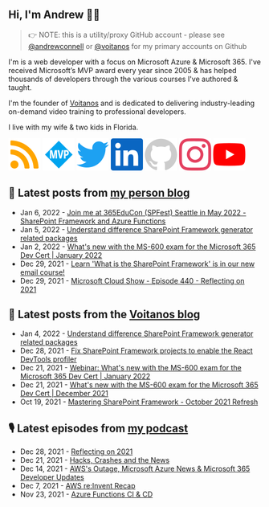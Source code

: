 ## Hi, I'm Andrew 👋🏼

> 👉 NOTE: this is a utility/proxy GitHub account - please see [@andrewconnell](/andrewconnell) or [@voitanos](/voitanos) for my primary accounts on Github

I'm is a web developer with a focus on Microsoft Azure & Microsoft 365. I've received Microsoft’s MVP award every year since 2005 & has helped thousands of developers through the various courses I've authored & taught.

I'm the founder of [Voitanos](https://www.voitanos.io) and is dedicated to delivering industry-leading on-demand video training to professional developers.

I live with my wife & two kids in Florida.

[![](./images/rss.svg)](https://www.andrewconnell.com)
[![](./images/mvp.svg)](https://mvp.microsoft.com/en-us/PublicProfile/21083?fullName=Andrew%20Connell)
[![](./images/twitter.svg)](https://www.twitter.com/andrewconnell)
[![](./images/linkedin.svg)](https://www.linkedin.com/in/andrewconnell)
[![](./images/github.svg)](https://www.github.com/andrewconnell)
[![](./images/instagram.svg)](https://www.instagram.com/andrewconnell1)
[![](./images/youtube.svg)](https://www.youtube.com/user/jaconnell)

## 📘 Latest posts from [my person blog](https://www.andrewconnell.com)
<!-- MYBLOG-POST-LIST:START -->
- Jan 6, 2022 - [Join me at 365EduCon &lpar;SPFest&rpar; Seattle in May 2022 - SharePoint Framework and Azure Functions](https://www.andrewconnell.com/blog/joinme-359educon-spfest-seattle-2022/)
- Jan 5, 2022 - [Understand difference SharePoint Framework generator related packages](https://www.andrewconnell.com/blog/understand-difference-sharepoint-framework-generator-library-packages/)
- Jan 2, 2022 - [What&#39;s new with the MS-600 exam for the Microsoft 365 Dev Cert | January 2022](https://www.andrewconnell.com/blog/whats-new-ms600-exam-january-2022/)
- Dec 29, 2021 - [Learn &#39;What is the SharePoint Framework&#39; is in our new email course!](https://www.andrewconnell.com/blog/now-available-email-course-explore-evaluate-sharepoint-framework/)
- Dec 29, 2021 - [Microsoft Cloud Show - Episode 440 - Reflecting on 2021](https://www.andrewconnell.com/blog/mscloudshow-440-reflecting-on-2021/)<!-- MYBLOG-POST-LIST:END -->

## 📙 Latest posts from the [Voitanos blog](https://www.voitanos.io/blog)
<!-- VOITANOSBLOG-POST-LIST:START -->
- Jan 4, 2022 - [Understand difference SharePoint Framework generator related packages](https://www.voitanos.io/blog/understand-difference-sharepoint-framework-generator-library-packages/)
- Dec 28, 2021 - [Fix SharePoint Framework projects to enable the React DevTools profiler](https://www.voitanos.io/blog/fix-spfx-projects-to-enable-the-react-devtools-profiler/)
- Dec 21, 2021 - [Webinar: What&#39;s new with the MS-600 exam for the Microsoft 365 Dev Cert | January 2022](https://www.voitanos.io/webinars/whats-new-ms600-exam-january-2022/)
- Dec 21, 2021 - [What&#39;s new with the MS-600 exam for the Microsoft 365 Dev Cert | December 2021](https://www.voitanos.io/blog/whats-new-ms600-exam-december-2021/)
- Oct 19, 2021 - [Mastering SharePoint Framework - October 2021 Refresh](https://www.voitanos.io/blog/mastering-sharepoint-framework-starter-bundle-refresh-october-2021/)<!-- VOITANOSBLOG-POST-LIST:END -->

## 🎙 Latest episodes from [my podcast](https://www.microsoftcloudshow.com)
<!-- MSCLOUDSHOWBLOG-POST-LIST:START -->
- Dec 28, 2021 - [Reflecting on 2021](https://www.microsoftcloudshow.com/podcast/Episodes/440-reflecting-on-2021/)
- Dec 21, 2021 - [Hacks, Crashes and the News](https://www.microsoftcloudshow.com/podcast/Episodes/439-hacks-crashes-and-the-news/)
- Dec 14, 2021 - [AWS&#39;s Outage, Microsoft Azure News &amp; Microsoft 365 Developer Updates](https://www.microsoftcloudshow.com/podcast/Episodes/438-aws-outage-microsoft-azure-news-microsoft-365-developer-updates/)
- Dec 7, 2021 - [AWS re:Invent Recap](https://www.microsoftcloudshow.com/podcast/Episodes/437-aws-reinvent-recap/)
- Nov 23, 2021 - [Azure Functions CI &amp; CD](https://www.microsoftcloudshow.com/podcast/Episodes/436-azure-functions-ci-cd/)<!-- MSCLOUDSHOWBLOG-POST-LIST:END -->
